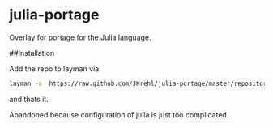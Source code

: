 # julia-portage
Overlay for portage for the Julia language.

##Installation

Add the repo to layman via
```bash
layman -o  https://raw.github.com/JKrehl/julia-portage/master/repositories.xml -f -a julia-portage
```
and thats it.

Abandoned because configuration of julia is just too complicated.
